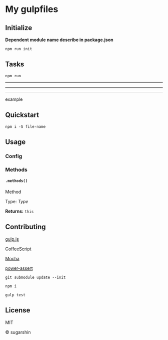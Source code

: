 # My gulpfiles

## Initialize

**Dependent module name describe in package.json**

```shell
npm run init
```

## Tasks

```shell
npm run
```

---

---

---

example

## Quickstart

```shell
npm i -S file-name
```

## Usage

### Config

### Methods

#### `.methods()`

Method

Type: *Type*

**Returns:** `this`

## Contributing

[gulp.js](//gulpjs.com/)

[CoffeeScript](//coffeescript.org/)

[Mocha](//mochajs.org/)

[power-assert](//github.com/twada/power-assert)

```shell
git submodule update --init

npm i

gulp test
```

## License

MIT

© sugarshin
